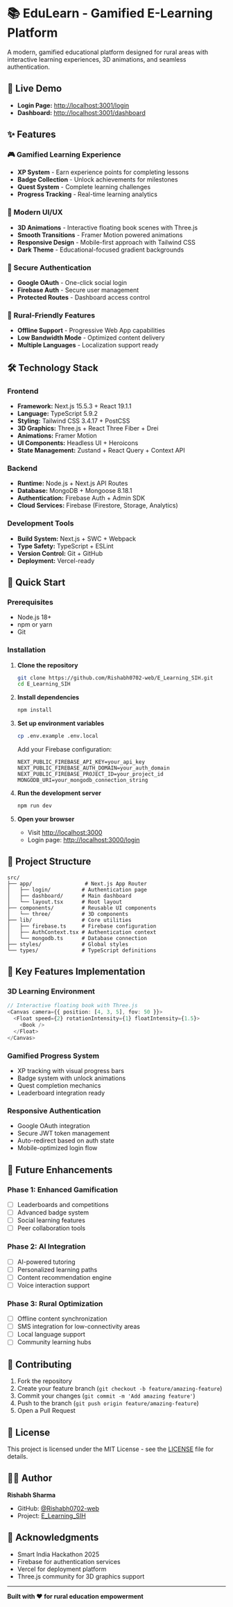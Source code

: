 # 📚 EduLearn - Gamified E-Learning Platform

A modern, gamified educational platform designed for rural areas with interactive learning experiences, 3D animations, and seamless authentication.

## 🚀 Live Demo

- **Login Page:** [http://localhost:3001/login](http://localhost:3001/login)
- **Dashboard:** [http://localhost:3001/dashboard](http://localhost:3001/dashboard)

## ✨ Features

### 🎮 Gamified Learning Experience
- **XP System** - Earn experience points for completing lessons
- **Badge Collection** - Unlock achievements for milestones
- **Quest System** - Complete learning challenges
- **Progress Tracking** - Real-time learning analytics

### 🎨 Modern UI/UX
- **3D Animations** - Interactive floating book scenes with Three.js
- **Smooth Transitions** - Framer Motion powered animations
- **Responsive Design** - Mobile-first approach with Tailwind CSS
- **Dark Theme** - Educational-focused gradient backgrounds

### 🔐 Secure Authentication
- **Google OAuth** - One-click social login
- **Firebase Auth** - Secure user management
- **Protected Routes** - Dashboard access control

### 📱 Rural-Friendly Features
- **Offline Support** - Progressive Web App capabilities
- **Low Bandwidth Mode** - Optimized content delivery
- **Multiple Languages** - Localization support ready

## 🛠️ Technology Stack

### Frontend
- **Framework:** Next.js 15.5.3 + React 19.1.1
- **Language:** TypeScript 5.9.2
- **Styling:** Tailwind CSS 3.4.17 + PostCSS
- **3D Graphics:** Three.js + React Three Fiber + Drei
- **Animations:** Framer Motion
- **UI Components:** Headless UI + Heroicons
- **State Management:** Zustand + React Query + Context API

### Backend
- **Runtime:** Node.js + Next.js API Routes
- **Database:** MongoDB + Mongoose 8.18.1
- **Authentication:** Firebase Auth + Admin SDK
- **Cloud Services:** Firebase (Firestore, Storage, Analytics)

### Development Tools
- **Build System:** Next.js + SWC + Webpack
- **Type Safety:** TypeScript + ESLint
- **Version Control:** Git + GitHub
- **Deployment:** Vercel-ready

## 🚀 Quick Start

### Prerequisites
- Node.js 18+ 
- npm or yarn
- Git

### Installation

1. **Clone the repository**
   ```bash
   git clone https://github.com/Rishabh0702-web/E_Learning_SIH.git
   cd E_Learning_SIH
   ```

2. **Install dependencies**
   ```bash
   npm install
   ```

3. **Set up environment variables**
   ```bash
   cp .env.example .env.local
   ```
   
   Add your Firebase configuration:
   ```env
   NEXT_PUBLIC_FIREBASE_API_KEY=your_api_key
   NEXT_PUBLIC_FIREBASE_AUTH_DOMAIN=your_auth_domain
   NEXT_PUBLIC_FIREBASE_PROJECT_ID=your_project_id
   MONGODB_URI=your_mongodb_connection_string
   ```

4. **Run the development server**
   ```bash
   npm run dev
   ```

5. **Open your browser**
   - Visit [http://localhost:3000](http://localhost:3000)
   - Login page: [http://localhost:3000/login](http://localhost:3000/login)

## 📁 Project Structure

```
src/
├── app/                 # Next.js App Router
│   ├── login/          # Authentication page
│   ├── dashboard/      # Main dashboard
│   └── layout.tsx      # Root layout
├── components/         # Reusable UI components
│   └── three/          # 3D components
├── lib/                # Core utilities
│   ├── firebase.ts     # Firebase configuration
│   ├── AuthContext.tsx # Authentication context
│   └── mongodb.ts      # Database connection
├── styles/             # Global styles
└── types/              # TypeScript definitions
```

## 🎯 Key Features Implementation

### 3D Learning Environment
```typescript
// Interactive floating book with Three.js
<Canvas camera={{ position: [4, 3, 5], fov: 50 }}>
  <Float speed={2} rotationIntensity={1} floatIntensity={1.5}>
    <Book />
  </Float>
</Canvas>
```

### Gamified Progress System
- XP tracking with visual progress bars
- Badge system with unlock animations
- Quest completion mechanics
- Leaderboard integration ready

### Responsive Authentication
- Google OAuth integration
- Secure JWT token management
- Auto-redirect based on auth state
- Mobile-optimized login flow

## 🌟 Future Enhancements

### Phase 1: Enhanced Gamification
- [ ] Leaderboards and competitions
- [ ] Advanced badge system
- [ ] Social learning features
- [ ] Peer collaboration tools

### Phase 2: AI Integration
- [ ] AI-powered tutoring
- [ ] Personalized learning paths
- [ ] Content recommendation engine
- [ ] Voice interaction support

### Phase 3: Rural Optimization
- [ ] Offline content synchronization
- [ ] SMS integration for low-connectivity areas
- [ ] Local language support
- [ ] Community learning hubs

## 🤝 Contributing

1. Fork the repository
2. Create your feature branch (`git checkout -b feature/amazing-feature`)
3. Commit your changes (`git commit -m 'Add amazing feature'`)
4. Push to the branch (`git push origin feature/amazing-feature`)
5. Open a Pull Request

## 📄 License

This project is licensed under the MIT License - see the [LICENSE](LICENSE) file for details.

## 👨‍💻 Author

**Rishabh Sharma**
- GitHub: [@Rishabh0702-web](https://github.com/Rishabh0702-web)
- Project: [E_Learning_SIH](https://github.com/Rishabh0702-web/E_Learning_SIH)

## 🙏 Acknowledgments

- Smart India Hackathon 2025
- Firebase for authentication services
- Vercel for deployment platform
- Three.js community for 3D graphics support

---

**Built with ❤️ for rural education empowerment**